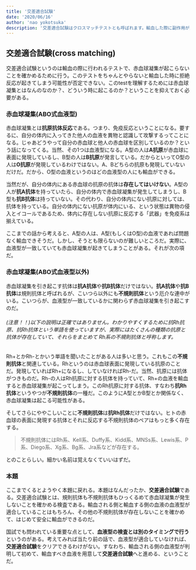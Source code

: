 ```yaml
---
title: '交差適合試験'
date: '2020/06/16'
author: 'nao yokotsuka'
description: '交差適合試験はクロスマッチテストとも呼ばれます。輸血した際に副作用が生じないか？ということを確かめるために行うテストで、血液型が一致しているというレベルにとどまらず、すべての抗体について調べることができます。'
---
```


## 交差適合試験(cross matching)

交差適合試験というのは輸血の際に行われるテストで、赤血球凝集が起こらないことを確かめるために行う。このテストをちゃんとやらないと輸血した時に拒絶反応が起きてしまう可能性が否定できない。このtestを理解するためには赤血球凝集とはなんのなのか？、どういう時に起こるのか？ということを抑えておく必要がある。



### 赤血球凝集(ABO式血液型)

赤血球凝集とは**抗原抗体反応**である。つまり、免疫反応ということになる。要するに、自分の体内に入ってきた他人の血液を異物と認識して攻撃するってことになる。じゃあどうやって自分の赤血球と他人の赤血球を区別しているのか？という話になってくる。当然、その1つは血液型になる。A型の人は**A抗原**が赤血球に表面に発現しているし、B型の人は**B抗原**が発言している。だからといってO型の人は**O抗原**が発現しているわけではない。A、Bどちらの抗原も発現していないだけだ。だから、O型の血液というのはどの血液型の人にも輸血ができる。

当然だが、自分の体内にある赤血球の抗原の抗体は**存在してはいけない**。A型の人が**抗A抗体**を持っていたら、自分の体内で赤血球凝集が発生してしまうし、B型も**抗B抗体**は持っていない。その代わり、自分の体内にない抗原に対しては、抗体を持っている。自分の体内にない抗原が体内にいる、という状態は異物の侵入とイコールであるため、体内に存在しない抗原に反応する「武器」を免疫系は揃えている。

ここまでの話から考えると、A型の人は、A型(もしくはO型)の血液であれば問題なく輸血できそうだ。しかし、そうとも限らないのが難しいところだ。実際に、血液型が一致していても赤血球凝集が起きてしまうことがある。それが次の項だ。



### 赤血球凝集(ABO式血液型以外)

赤血球凝集を引き起こす抗体は**抗A抗体**や**抗B抗体**だけではない。**抗A抗体**や**抗B抗体**は規則抗体と呼ばれるが、こいつら以外にも**不規則抗体**という厄介な連中がいる。こいつらが、血液型が一致しているかに関わらず赤血球凝集を引き起こすのだ。



###### (注意！！)以下の説明は正確ではありません。わかりやすくするために抗Rh抗原、抗Rh抗体という単語を使っていますが、実際にはたくさんの種類の抗原と抗体が存在していて、それらをまとめて Rh系の不規則抗体と呼称します。

Rh+とかRh-とかいう単語を聞いたことがある人は多いと思う。これもこの**不規則抗体**と関連している。Rhというのは赤血球表面に発現している抗原のことだ。発現していればRh+になるし、していなければRh-だ。当然、抗原には抗体がつきものだ。Rh-の人はRh抗原に対する抗体を持っていて、Rh+の血液を輸血すると赤血球凝集が起こってしまう。このRh抗原に対する抗体、すなわち**抗Rh抗体**というやつが**不規則抗体**の一種だ。このようにA型とかB型とか関係なく、赤血球凝集は起こる可能性がある。



そしてさらにややこしいことに**不規則抗体**は**抗Rh抗体**だけではない。ヒトの赤血球の表面に発現する抗体とそれに反応する不規則抗体のペアはもっと多く存在する。

> 不規則抗体にはRh系、Kell系、Duffy系、Kidd系、MNSs系、Lewis系、P系、Diego系、Xg系、Bg系、Jra系などが存在する。

とのことらしい。細かい名前は覚えなくていいはずだ。



### 本題

ここまでくるとようやく本題に戻れる。本題はなんだったか、**交差適合試験**である。交差適合試験とは、規則抗体も不規則抗体もひっくるめて赤血球凝集が発生しないことを確かめる検査である。輸血される側と輸血する側の血液の血液型が適合していることはもちろん、その他の不規則抗体が存在しないことを確かめて、はじめて安全に輸血ができるのだ。

国試でも問われている重要な点として、**血液型の検査とは別のタイミングで行う**というのがある。考えてみれば当たり前の話で、血液型が適合していなければ、**交差適合試験**をクリアできるわけがない。すなわち、輸血される側の血液型が判明して初めて、輸血すべき血液を用意して**交差適合試験**へと進める、ということだ。

